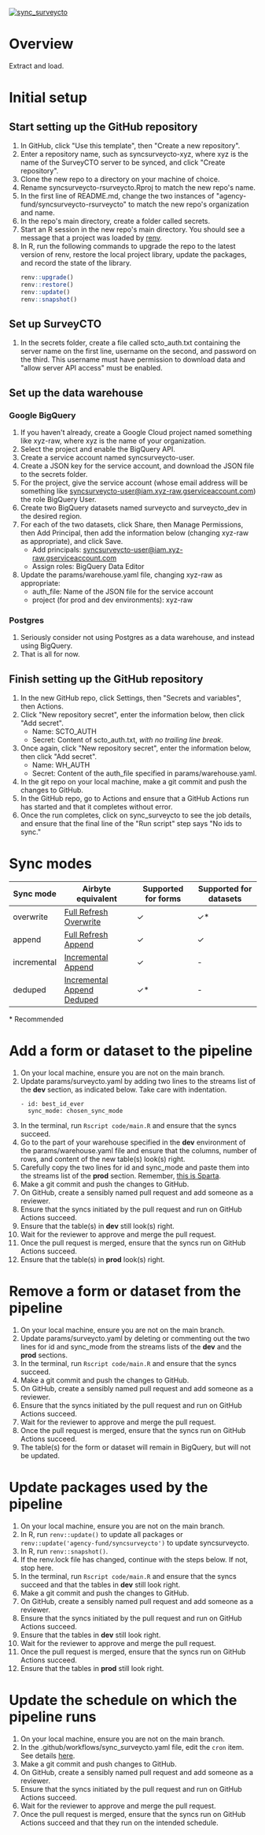 [![sync_surveycto](https://github.com/agency-fund/syncsurveycto-rsurveycto/actions/workflows/sync_surveycto.yaml/badge.svg)](https://github.com/agency-fund/syncsurveycto-rsurveycto/actions/workflows/sync_surveycto.yaml)

# Overview

Extract and load.

# Initial setup

## Start setting up the GitHub repository

1. In GitHub, click "Use this template", then "Create a new repository".
1. Enter a repository name, such as syncsurveycto-xyz, where xyz is the name of the SurveyCTO server to be synced, and click "Create repository".
1. Clone the new repo to a directory on your machine of choice.
1. Rename syncsurveycto-rsurveycto.Rproj to match the new repo's name.
1. In the first line of README.md, change the two instances of "agency-fund/syncsurveycto-rsurveycto" to match the new repo's organization and name.
1. In the repo's main directory, create a folder called secrets.
1. Start an R session in the new repo's main directory. You should see a message that a project was loaded by [renv](https://rstudio.github.io/renv/index.html).
1. In R, run the following commands to upgrade the repo to the latest version of renv, restore the local project library, update the packages, and record the state of the library.
   ```r
   renv::upgrade()
   renv::restore()
   renv::update()
   renv::snapshot()
   ```

## Set up SurveyCTO

1. In the secrets folder, create a file called scto_auth.txt containing the server name on the first line, username on the second, and password on the third. This username must have permission to download data and "allow server API access" must be enabled.

## Set up the data warehouse

### Google BigQuery

1. If you haven't already, create a Google Cloud project named something like xyz-raw, where xyz is the name of your organization.
1. Select the project and enable the BigQuery API.
1. Create a service account named syncsurveycto-user.
1. Create a JSON key for the service account, and download the JSON file to the secrets folder.
1. For the project, give the service account (whose email address will be something like syncsurveycto-user@iam.xyz-raw.gserviceaccount.com) the role BigQuery User.
1. Create two BigQuery datasets named surveycto and surveycto_dev in the desired region.
1. For each of the two datasets, click Share, then Manage Permissions, then Add Principal, then add the information below (changing xyz-raw as appropriate), and click Save.
    - Add principals: syncsurveycto-user@iam.xyz-raw.gserviceaccount.com
    - Assign roles: BigQuery Data Editor
1. Update the params/warehouse.yaml file, changing xyz-raw as appropriate:
    - auth_file: Name of the JSON file for the service account
    - project (for prod and dev environments): xyz-raw

### Postgres

1. Seriously consider not using Postgres as a data warehouse, and instead using BigQuery.
2. That is all for now.

## Finish setting up the GitHub repository

1. In the new GitHub repo, click Settings, then "Secrets and variables", then Actions.
1. Click "New repository secret", enter the information below, then click "Add secret".
    - Name: SCTO_AUTH
    - Secret: Content of scto_auth.txt, *with no trailing line break*.
1. Once again, click "New repository secret", enter the information below, then click "Add secret".
    - Name: WH_AUTH
    - Secret: Content of the auth_file specified in params/warehouse.yaml.
1. In the git repo on your local machine, make a git commit and push the changes to GitHub.
1. In the GitHub repo, go to Actions and ensure that a GitHub Actions run has started and that it completes without error.
1. Once the run completes, click on sync_surveycto to see the job details, and ensure that the final line of the "Run script" step says "No ids to sync."

# Sync modes

| Sync mode   | Airbyte equivalent         | Supported for forms | Supported for datasets |
|-------------|----------------------------|---------------------|------------------------|
| overwrite   | [Full Refresh Overwrite](https://docs.airbyte.com/using-airbyte/core-concepts/sync-modes/full-refresh-overwrite)     | ✓                   | ✓*                     |
| append      | [Full Refresh Append](https://docs.airbyte.com/using-airbyte/core-concepts/sync-modes/full-refresh-append)        | ✓                   | ✓                      |
| incremental | [Incremental Append](https://docs.airbyte.com/using-airbyte/core-concepts/sync-modes/incremental-append)         | ✓                   | -                      |
| deduped     | [Incremental Append Deduped](https://docs.airbyte.com/using-airbyte/core-concepts/sync-modes/incremental-append-deduped) | ✓*                  | -                      |

\* Recommended

# Add a form or dataset to the pipeline

1. On your local machine, ensure you are not on the main branch.
1. Update params/surveycto.yaml by adding two lines to the streams list of the **dev** section, as indicated below. Take care with indentation.
    ```
    - id: best_id_ever
      sync_mode: chosen_sync_mode
    ```
1. In the terminal, run `Rscript code/main.R` and ensure that the syncs succeed.
1. Go to the part of your warehouse specified in the **dev** environment of the params/warehouse.yaml file and ensure that the columns, number of rows, and content of the new table(s) look(s) right.
1. Carefully copy the two lines for id and sync_mode and paste them into the streams list of the **prod** section. Remember, [this is Sparta](https://youtu.be/cAacE5ukzrs?feature=shared&t=170).
1. Make a git commit and push the changes to GitHub.
1. On GitHub, create a sensibly named pull request and add someone as a reviewer.
1. Ensure that the syncs initiated by the pull request and run on GitHub Actions succeed.
1. Ensure that the table(s) in **dev** still look(s) right.
1. Wait for the reviewer to approve and merge the pull request.
1. Once the pull request is merged, ensure that the syncs run on GitHub Actions succeed.
1. Ensure that the table(s) in **prod** look(s) right.

# Remove a form or dataset from the pipeline

1. On your local machine, ensure you are not on the main branch.
1. Update params/surveycto.yaml by deleting or commenting out the two lines for id and sync_mode from the streams lists of the **dev** and the **prod** sections.
1. In the terminal, run `Rscript code/main.R` and ensure that the syncs succeed.
1. Make a git commit and push the changes to GitHub.
1. On GitHub, create a sensibly named pull request and add someone as a reviewer.
1. Ensure that the syncs initiated by the pull request and run on GitHub Actions succeed.
1. Wait for the reviewer to approve and merge the pull request.
1. Once the pull request is merged, ensure that the syncs run on GitHub Actions succeed.
1. The table(s) for the form or dataset will remain in BigQuery, but will not be updated.

# Update packages used by the pipeline

1. On your local machine, ensure you are not on the main branch.
1. In R, run `renv::update()` to update all packages or `renv::update('agency-fund/syncsurveycto')` to update syncsurveycto.
1. In R, run `renv::snapshot()`.
1. If the renv.lock file has changed, continue with the steps below. If not, stop here.
1. In the terminal, run `Rscript code/main.R` and ensure that the syncs succeed and that the tables in **dev** still look right.
1. Make a git commit and push the changes to GitHub.
1. On GitHub, create a sensibly named pull request and add someone as a reviewer.
1. Ensure that the syncs initiated by the pull request and run on GitHub Actions succeed.
1. Ensure that the tables in **dev** still look right.
1. Wait for the reviewer to approve and merge the pull request.
1. Once the pull request is merged, ensure that the syncs run on GitHub Actions succeed.
1. Ensure that the tables in **prod** still look right.

# Update the schedule on which the pipeline runs

1. On your local machine, ensure you are not on the main branch.
1. In the .github/workflows/sync_surveycto.yaml file, edit the `cron` item. See details [here](https://docs.github.com/en/actions/writing-workflows/choosing-when-your-workflow-runs/events-that-trigger-workflows#schedule).
1. Make a git commit and push changes to GitHub.
1. On GitHub, create a sensibly named pull request and add someone as a reviewer.
1. Ensure that the syncs initiated by the pull request and run on GitHub Actions succeed.
1. Wait for the reviewer to approve and merge the pull request.
1. Once the pull request is merged, ensure that the syncs run on GitHub Actions succeed and that they run on the intended schedule.

